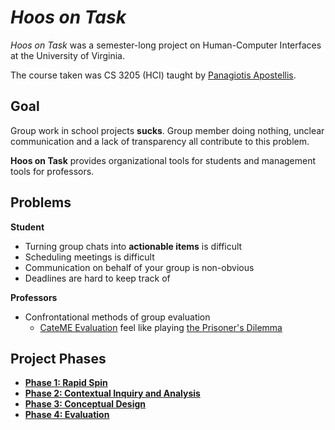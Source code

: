 # *Hoos on Task*

*Hoos on Task* was a semester-long project on Human-Computer Interfaces at the University of Virginia.

The course taken was CS 3205 (HCI) taught by [Panagiotis Apostellis](https://engineering.virginia.edu/faculty/panagiotis-apostolellis).

## Goal

Group work in school projects **sucks**. Group member doing nothing, unclear communication and a lack of transparency all contribute to this problem. 

**Hoos on Task** provides organizational tools for students and management tools for professors. 

## Problems

**Student**

- Turning group chats into **actionable items** is difficult
- Scheduling meetings is difficult
- Communication on behalf of your group is non-obvious
- Deadlines are hard to keep track of

**Professors**

- Confrontational methods of group evaluation
    - [CateME Evaluation]() feel like playing [the Prisoner's Dilemma](https://en.wikipedia.org/wiki/Prisoner%27s_dilemma)

## Project Phases

- **[Phase 1: Rapid Spin](./phase-1.md)**
- **[Phase 2: Contextual Inquiry and Analysis](./phase-2.md)**
- **[Phase 3: Conceptual Design](./phase-3.md)**
- **[Phase 4: Evaluation](./phase-4.md)**

